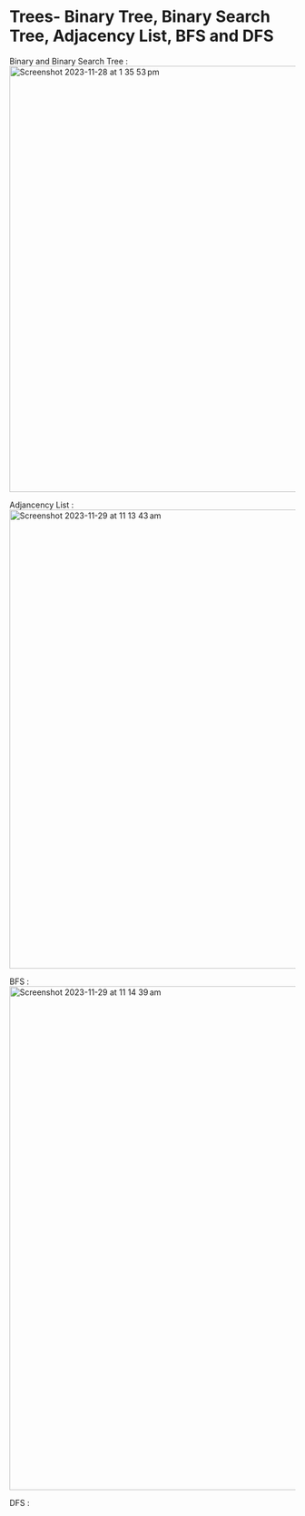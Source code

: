 # Trees- Binary Tree, Binary Search Tree, Adjacency List, BFS and DFS
Binary and Binary Search Tree :
<img width="751" alt="Screenshot 2023-11-28 at 1 35 53 pm" src="https://github.com/pixelperfect02/BinaryTree/assets/50592586/bcb47057-134f-4cfb-8981-c850ae9f7f60">

Adjancency List :
<img width="809" alt="Screenshot 2023-11-29 at 11 13 43 am" src="https://github.com/pixelperfect02/Trees/assets/50592586/abd6df3a-f56b-4196-a735-d47c6c6aacfd">

BFS :
<img width="888" alt="Screenshot 2023-11-29 at 11 14 39 am" src="https://github.com/pixelperfect02/Trees/assets/50592586/06562d9f-8e31-4a13-9390-7b17d1f2f040">

DFS :
